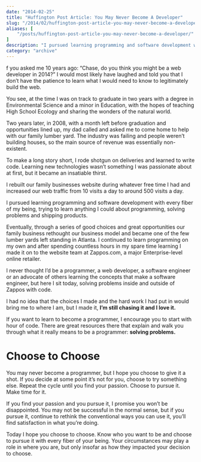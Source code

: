 ```yaml
---
date: "2014-02-25"
title: "Huffington Post Article: You May Never Become A Developer"
slug: "/2014/02/huffington-post-article-you-may-never-become-a-developer/"
aliases: [
    "/posts/huffington-post-article-you-may-never-become-a-developer/"
]
description: "I pursued learning programming and software development with every fiber of my being, trying to learn anything I could about programming, solving problems and shipping products."
category: "archive"
---
```


f you asked me 10 years ago: “Chase, do you think you might be a web developer in 2014?” I would most likely have laughed and told you that I don’t have the patience to learn what I would need to know to legitimately build the web.

You see, at the time I was on track to graduate in two years with a degree in Environmental Science and a minor in Education, with the hopes of teaching High School Ecology and sharing the wonders of the natural world.

Two years later, in 2008, with a month left before graduation and opportunities lined up, my dad called and asked me to come home to help with our family lumber yard. The industry was failing and people weren’t building houses, so the main source of revenue was essentially non-existent.

To make a long story short, I rode shotgun on deliveries and learned to write code. Learning new technologies wasn’t something I was passionate about at first, but it became an insatiable thirst.

I rebuilt our family businesses website during whatever free time I had and increased our web traffic from 10 visits a day to around 500 visits a day.

I pursued learning programming and software development with every fiber of my being, trying to learn anything I could about programming, solving problems and shipping products.

Eventually, through a series of good choices and great opportunities our family business rethought our business model and became one of the few lumber yards left standing in Atlanta. I continued to learn programming on my own and after spending countless hours in my spare time learning I made it on to the website team at Zappos.com, a major Enterprise-level online retailer.

I never thought I’d be a programmer, a web developer, a software engineer or an advocate of others learning the concepts that make a software engineer, but here I sit today, solving problems inside and outside of Zappos with code.

I had no idea that the choices I made and the hard work I had put in would bring me to where I am, but I made it, **I’m still chasing it and I love it.**

If you want to learn to become a programmer, I encourage you to start with hour of code. There are great resources there that explain and walk you through what it really means to be a programmer: **solving problems.**

# Choose to Choose

You may never become a programmer, but I hope you choose to give it a shot. If you decide at some point it’s not for you, choose to try something else. Repeat the cycle until you find your passion. Choose to pursue it. Make time for it.

If you find your passion and you pursue it, I promise you won’t be disappointed. You may not be successful in the normal sense, but if you pursue it, continue to rethink the conventional ways you can use it, you’ll find satisfaction in what you’re doing.

Today I hope you choose to choose. Know who you want to be and choose to pursue it with every fiber of your being. Your circumstances may play a role in where you are, but only insofar as how they impacted your decision to choose.